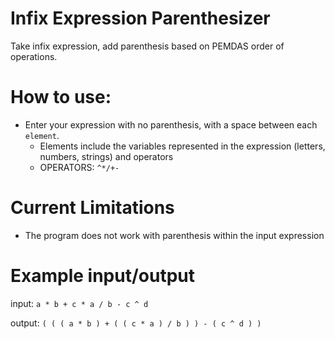 # Infix Expression Parenthesizer
 Take infix expression, add parenthesis based on PEMDAS order of operations.


# How to use:
- Enter your expression with no parenthesis, with a space between each `element`.
    - Elements include the variables represented in the expression (letters, numbers, strings) and operators
    - OPERATORS: `^*/+-`



# Current Limitations
- The program does not work with parenthesis within the input expression


# Example input/output
input:  `a * b + c * a / b - c ^ d`


output: `( ( ( a * b ) + ( ( c * a ) / b ) ) - ( c ^ d ) )`
